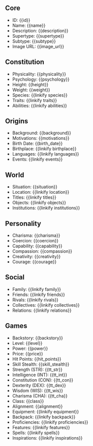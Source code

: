 ## Core
- <span class="text-field" data-tooltip="Text">ID</span>: {{id}}
- <span class="text-field" data-tooltip="Text">Name</span>: {{name}}
- <span class="text-field" data-tooltip="Text">Description</span>: {{description}}
- <span class="text-field" data-tooltip="Text">Supertype</span>: {{supertype}}
- <span class="text-field" data-tooltip="Text">Subtype</span>: {{subtype}}
- <span class="text-field" data-tooltip="Text">Image URL</span>: {{image_url}}

## Constitution
- <span class="text-field" data-tooltip="Text">Physicality</span>: {{physicality}}
- <span class="text-field" data-tooltip="Text">Psychology</span>: {{psychology}}
- <span class="number-field" data-tooltip="Number">Height</span>: {{height}}
- <span class="number-field" data-tooltip="Number">Weight</span>: {{weight}}
- <span class="link-field" data-tooltip="Multi Species">Species</span>: {{linkify species}}
- <span class="multi-link-field" data-tooltip="Multi Trait">Traits</span>: {{linkify traits}}
- <span class="multi-link-field" data-tooltip="Multi Ability">Abilities</span>: {{linkify abilities}}

## Origins
- <span class="text-field" data-tooltip="Text">Background</span>: {{background}}
- <span class="text-field" data-tooltip="Text">Motivations</span>: {{motivations}}
- <span class="number-field" data-tooltip="Number">Birth Date</span>: {{birth_date}}
- <span class="link-field" data-tooltip="Single Location">Birthplace</span>: {{linkify birthplace}}
- <span class="multi-link-field" data-tooltip="Multi Language">Languages</span>: {{linkify languages}}
- <span class="multi-link-field" data-tooltip="Multi Event">Events</span>: {{linkify events}}

## World
- <span class="text-field" data-tooltip="Text">Situation</span>: {{situation}}
- <span class="link-field" data-tooltip="Single Location">Location</span>: {{linkify location}}
- <span class="multi-link-field" data-tooltip="Multi Title">Titles</span>: {{linkify titles}}
- <span class="multi-link-field" data-tooltip="Multi Object">Objects</span>: {{linkify objects}}
- <span class="multi-link-field" data-tooltip="Multi Institution">Institutions</span>: {{linkify institutions}}

## Personality
- <span class="number-field" data-tooltip="Number, max: 100">Charisma</span>: {{charisma}}
- <span class="number-field" data-tooltip="Number, max: 100">Coercion</span>: {{coercion}}
- <span class="number-field" data-tooltip="Number, max: 100">Capability</span>: {{capability}}
- <span class="number-field" data-tooltip="Number, max: 100">Compassion</span>: {{compassion}}
- <span class="number-field" data-tooltip="Number, max: 100">Creativity</span>: {{creativity}}
- <span class="number-field" data-tooltip="Number, max: 100">Courage</span>: {{courage}}

## Social
- <span class="multi-link-field" data-tooltip="Multi Family">Family</span>: {{linkify family}}
- <span class="multi-link-field" data-tooltip="Multi Character">Friends</span>: {{linkify friends}}
- <span class="multi-link-field" data-tooltip="Multi Character">Rivals</span>: {{linkify rivals}}
- <span class="multi-link-field" data-tooltip="Multi Collective">Collectives</span>: {{linkify collectives}}
- <span class="multi-link-field" data-tooltip="Multi Relation">Relations</span>: {{linkify relations}}

## Games
- <span class="text-field" data-tooltip="Text">Backstory</span>: {{backstory}}
- <span class="number-field" data-tooltip="Number, max: 100">Level</span>: {{level}}
- <span class="number-field" data-tooltip="Number">Power</span>: {{power}}
- <span class="number-field" data-tooltip="Number, max: 9999">Price</span>: {{price}}
- <span class="number-field" data-tooltip="Number, max: 999">Hit Points</span>: {{hit_points}}
- <span class="number-field" data-tooltip="Number">Skill Stealth</span>: {{skill_stealth}}
- <span class="number-field" data-tooltip="Number, max: 20">Strength (STR)</span>: {{tt_str}}
- <span class="number-field" data-tooltip="Number, max: 20">Intelligence (INT)</span>: {{tt_int}}
- <span class="number-field" data-tooltip="Number, max: 20">Constitution (CON)</span>: {{tt_con}}
- <span class="number-field" data-tooltip="Number, max: 20">Dexterity (DEX)</span>: {{tt_dex}}
- <span class="number-field" data-tooltip="Number, max: 20">Wisdom (WIS)</span>: {{tt_wis}}
- <span class="number-field" data-tooltip="Number, max: 20">Charisma (CHA)</span>: {{tt_cha}}
- <span class="text-field" data-tooltip="Text">Class</span>: {{class}}
- <span class="text-field" data-tooltip="Text">Alignment</span>: {{alignment}}
- <span class="multi-link-field" data-tooltip="Multi Object">Equipment</span>: {{linkify equipment}}
- <span class="multi-link-field" data-tooltip="Multi Object">Backpack</span>: {{linkify backpack}}
- <span class="multi-link-field" data-tooltip="Multi Ability">Proficiencies</span>: {{linkify proficiencies}}
- <span class="multi-link-field" data-tooltip="Multi Trait">Features</span>: {{linkify features}}
- <span class="multi-link-field" data-tooltip="Multi Ability">Spells</span>: {{linkify spells}}
- <span class="multi-link-field" data-tooltip="Multi Construct">Inspirations</span>: {{linkify inspirations}}

